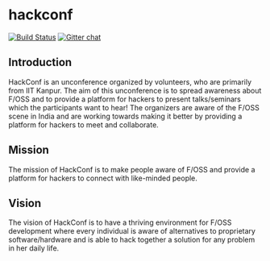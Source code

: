 hackconf
========

[![Build Status](https://travis-ci.org/navya/hackconf.png)](https://travis-ci.org/navya/hackconf)
[![Gitter chat](https://badges.gitter.im/navya/hackconf.png)](https://gitter.im/navya/hackconf)

Introduction
----
HackConf is an unconference organized by volunteers, who are primarily
from IIT Kanpur. The aim of this unconference is to spread awareness
about F/OSS and to provide a platform for hackers to present
talks/seminars which the participants want to hear! The organizers are
aware of the F/OSS scene in India and are working towards making it
better by providing a platform for hackers to meet and
collaborate.

Mission
----
The mission of HackConf is to make people aware of F/OSS and provide a
platform for hackers to connect with like-minded people.

Vision
----
The vision of HackConf is to have a thriving environment for F/OSS
development where every individual is aware of alternatives to
proprietary software/hardware and is able to hack together a solution
for any problem in her daily life.
